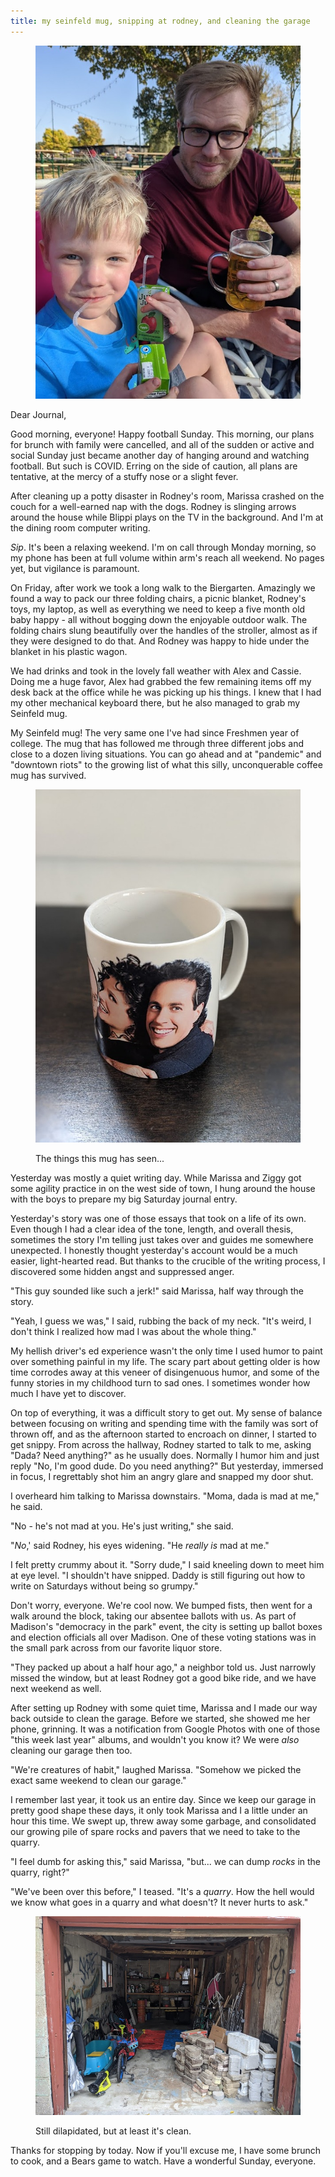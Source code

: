 ```yaml
---
title: my seinfeld mug, snipping at rodney, and cleaning the garage
---
```


<figure>
  <a href="/images/banners/2020-09-27.jpg">
    <img alt="banner" src="/images/banners/2020-09-27.jpg"/>
  </a>
</figure>

Dear Journal,

Good morning, everyone!  Happy football Sunday.  This morning, our
plans for brunch with family were cancelled, and all of the sudden or
active and social Sunday just became another day of hanging around and
watching football.  But such is COVID.  Erring on the side of caution,
all plans are tentative, at the mercy of a stuffy nose or a slight
fever.

After cleaning up a potty disaster in Rodney's room, Marissa crashed
on the couch for a well-earned nap with the dogs.  Rodney is slinging
arrows around the house while Blippi plays on the TV in the
background.  And I'm at the dining room computer writing.

_Sip_.  It's been a relaxing weekend.  I'm on call through Monday
morning, so my phone has been at full volume within arm's reach all
weekend.  No pages yet, but vigilance is paramount.

On Friday, after work we took a long walk to the Biergarten.
Amazingly we found a way to pack our three folding chairs, a picnic
blanket, Rodney's toys, my laptop, as well as everything we need to
keep a five month old baby happy - all without bogging down the
enjoyable outdoor walk.  The folding chairs slung beautifully over the
handles of the stroller, almost as if they were designed to do that.
And Rodney was happy to hide under the blanket in his plastic wagon.

We had drinks and took in the lovely fall weather with Alex and
Cassie.  Doing me a huge favor, Alex had grabbed the few remaining
items off my desk back at the office while he was picking up his
things.  I knew that I had my other mechanical keyboard there, but he
also managed to grab my Seinfeld mug.

My Seinfeld mug!  The very same one I've had since Freshmen year of
college.  The mug that has followed me through three different jobs
and close to a dozen living situations.  You can go ahead and at
"pandemic" and "downtown riots" to the growing list of what this
silly, unconquerable coffee mug has survived.

<figure>
  <a href="/images/2020-09-27/mug.jpg">
    <img alt="2020 09 27 mug" src="/images/2020-09-27/mug.jpg"/>
  </a>
  <figcaption>
    <p>The
things this mug has seen...</p>
  </figcaption>
</figure>

Yesterday was mostly a quiet writing day.  While Marissa and Ziggy got
some agility practice in on the west side of town, I hung around the
house with the boys to prepare my big Saturday journal entry.

Yesterday's story was one of those essays that took on a life of its
own.  Even though I had a clear idea of the tone, length, and overall
thesis, sometimes the story I'm telling just takes over and guides me
somewhere unexpected.  I honestly thought yesterday's account would be
a much easier, light-hearted read.  But thanks to the crucible of the
writing process, I discovered some hidden angst and suppressed anger.

"This guy sounded like such a jerk!" said Marissa, half way through
the story.

"Yeah, I guess we was," I said, rubbing the back of my neck.  "It's
weird, I don't think I realized how mad I was about the whole thing."

My hellish driver's ed experience wasn't the only time I used humor to
paint over something painful in my life.  The scary part about getting
older is how time corrodes away at this veneer of disingenuous humor,
and some of the funny stories in my childhood turn to sad ones.  I
sometimes wonder how much I have yet to discover.

On top of everything, it was a difficult story to get out.  My sense
of balance between focusing on writing and spending time with the
family was sort of thrown off, and as the afternoon started to
encroach on dinner, I started to get snippy.  From across the hallway,
Rodney started to talk to me, asking "Dada?  Need anything?" as he
usually does.  Normally I humor him and just reply "No, I'm good dude.
Do you need anything?"  But yesterday, immersed in focus, I
regrettably shot him an angry glare and snapped my door shut.

I overheard him talking to Marissa downstairs.  "Moma, dada is mad at
me," he said.

"No - he's not mad at you.  He's just writing," she said.

"_No_,' said Rodney, his eyes widening.  "He _really is_ mad at me."

I felt pretty crummy about it.  "Sorry dude," I said kneeling down to
meet him at eye level.  "I shouldn't have snipped.  Daddy is still
figuring out how to write on Saturdays without being so grumpy."

Don't worry, everyone.  We're cool now.  We bumped fists, then went
for a walk around the block, taking our absentee ballots with us.  As
part of Madison's "democracy in the park" event, the city is setting
up ballot boxes and election officials all over Madison.  One of these
voting stations was in the small park across from our favorite liquor
store.

"They packed up about a half hour ago," a neighbor told us.  Just
narrowly missed the window, but at least Rodney got a good bike ride,
and we have next weekend as well.

After setting up Rodney with some quiet time, Marissa and I made our
way back outside to clean the garage.  Before we started, she showed
me her phone, grinning.  It was a notification from Google Photos with
one of those "this week last year" albums, and wouldn't you know it?
We were _also_ cleaning our garage then too.

"We're creatures of habit," laughed Marissa.  "Somehow we picked the
exact same weekend to clean our garage."

I remember last year, it took us an entire day.  Since we keep our
garage in pretty good shape these days, it only took Marissa and I a
little under an hour this time.  We swept up, threw away some garbage,
and consolidated our growing pile of spare rocks and pavers that we
need to take to the quarry.

"I feel dumb for asking this," said Marissa, "but... we can dump
_rocks_ in the quarry, right?"

"We've been over this before," I teased.  "It's a _quarry_.  How the
hell would we know what goes in a quarry and what doesn't?  It never
hurts to ask."

<figure>
  <a href="/images/2020-09-27/garage.jpg">
    <img alt="2020 09 27 garage" src="/images/2020-09-27/garage.jpg"/>
  </a>
  <figcaption>
    <p>Still
dilapidated, but at least it's clean.</p>
  </figcaption>
</figure>

Thanks for stopping by today.  Now if you'll excuse me, I have some
brunch to cook, and a Bears game to watch.  Have a wonderful Sunday,
everyone.
